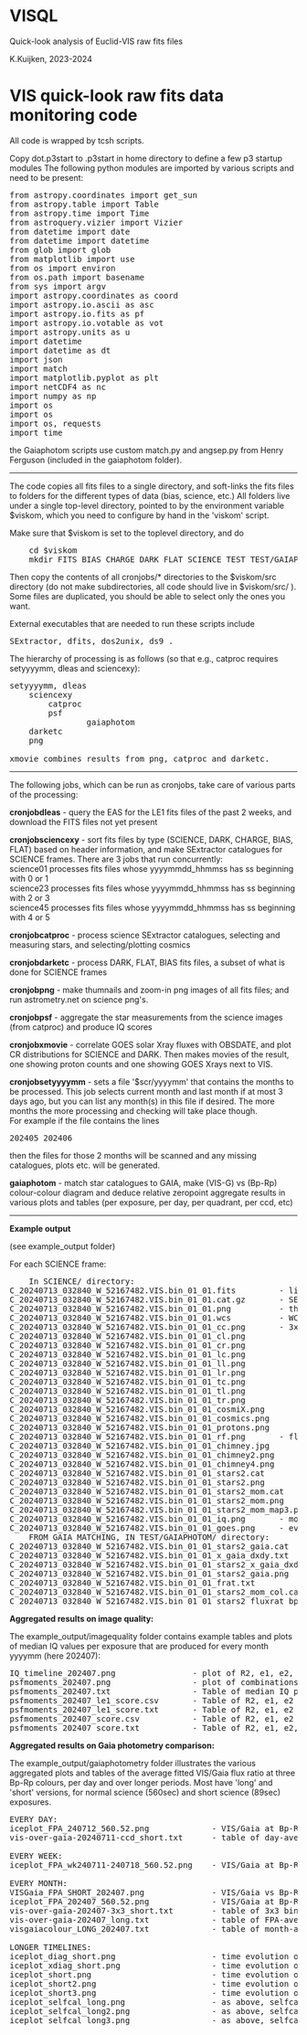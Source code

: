 # VISQL

Quick-look analysis of Euclid-VIS raw fits files

K.Kuijken, 2023-2024


VIS quick-look raw fits data monitoring code
============================================

All code is wrapped by tcsh scripts.

Copy dot.p3start to .p3start in home directory to define a few p3 startup modules
The following python modules are imported by various scripts and need to be present:

<pre>
from astropy.coordinates import get_sun
from astropy.table import Table
from astropy.time import Time
from astroquery.vizier import Vizier
from datetime import date
from datetime import datetime
from glob import glob
from matplotlib import use
from os import environ
from os.path import basename
from sys import argv
import astropy.coordinates as coord
import astropy.io.ascii as asc
import astropy.io.fits as pf
import astropy.io.votable as vot
import astropy.units as u
import datetime
import datetime as dt
import json
import match
import matplotlib.pyplot as plt
import netCDF4 as nc
import numpy as np
import os
import os 
import os, requests
import time
</pre>

the Gaiaphotom scripts use custom match.py and angsep.py from Henry Ferguson (included in the gaiaphotom folder).

---------

The code copies all fits files to a single directory, and soft-links the fits files to folders for the different types of data (bias, science, etc.)
All folders live under a single top-level directory, pointed to by the environment variable $viskom, which you need to configure by hand in the 'viskom' script.

Make sure that $viskom is set to the toplevel directory, and do
<pre>
	cd $viskom
	mkdir FITS BIAS CHARGE DARK FLAT SCIENCE TEST TEST/GAIAPHOTOM
</pre>

Then copy the contents of all cronjobs/* directories to the $viskom/src directory (do not make subdirectories, all code should live in $viskom/src/ ). 
Some files are duplicated, you should be able to select only the ones you want.

External executables that are needed to run these scripts include
<pre>
SExtractor, dfits, dos2unix, ds9 .
</pre>


The hierarchy of processing is as follows (so that e.g., catproc requires setyyyymm, dleas and sciencexy):

<pre>
setyyyymm, dleas
    sciencexy
        catproc
	    psf
                gaiaphotom
    darketc
    png

xmovie combines results from png, catproc and darketc.
</pre>
---------

The following jobs, which can be run as cronjobs, take care of various parts of the processing:

**cronjobdleas** -
     query the EAS for the LE1 fits files of the past 2 weeks, and download the FITS files not yet present

**cronjobsciencexy** -
     sort fits files by type (SCIENCE, DARK, CHARGE, BIAS, FLAT) based on header information,
     and make SExtractor catalogues for SCIENCE frames. There are 3 jobs that run concurrently:<br>
     science01 processes fits files whose yyyymmdd_hhmmss has ss beginning with 0 or 1 <br>
     science23 processes fits files whose yyyymmdd_hhmmss has ss beginning with 2 or 3 <br>
     science45 processes fits files whose yyyymmdd_hhmmss has ss beginning with 4 or 5 <br>

**cronjobcatproc** -
     process science SExtractor catalogues, selecting and measuring stars, and selecting/plotting cosmics

**cronjobdarketc** -
     process DARK, FLAT, BIAS fits files, a subset of what is done for SCIENCE frames

**cronjobpng** -
     make thumnails and zoom-in png images of all fits files; and run astrometry.net on science png's.

**cronjobpsf** -
     aggregate the star measurements from the science images (from catproc) and produce IQ scores

**cronjobxmovie** -
     correlate GOES solar Xray fluxes with OBSDATE, and plot CR distributions for SCIENCE and DARK.
     Then makes movies of the result, one showing proton counts and one showing GOES Xrays next to VIS.

**cronjobsetyyyymm** -
     sets a file '$scr/yyyymm' that contains the months to be processed.
     This job selects current month and last month if at most 3 days ago, but you can list any month(s)
     in this file if desired. The more months the more processing and checking will take place though.<br>
     For example if the file contains the lines
     <pre>
     202405
     202406
     </pre>
     then the files for those 2 months will be scanned and any missing catalogues, plots etc. will be generated.

**gaiaphotom** -
     match star catalogues to GAIA, make (VIS-G) vs (Bp-Rp) colour-colour diagram and deduce relative zeropoint
     aggregate results in various plots and tables (per exposure, per day, per quadrant, per ccd, etc)

---------

**Example output**

(see example_output folder)

For each SCIENCE frame:
<pre>
	In SCIENCE/ directory:
C_20240713_032840_W_52167482.VIS.bin_01_01.fits			- link to fits file
C_20240713_032840_W_52167482.VIS.bin_01_01.cat.gz		- SExtractor catalogue
C_20240713_032840_W_52167482.VIS.bin_01_01.png			- thumbnail image of full mosaic
C_20240713_032840_W_52167482.VIS.bin_01_01.wcs			- WCS for thumbnail from astrometry.net
C_20240713_032840_W_52167482.VIS.bin_01_01_cc.png		- 3x3 grid of full-resolution thumbnails
C_20240713_032840_W_52167482.VIS.bin_01_01_cl.png			[top,center,lower][left,center,right]
C_20240713_032840_W_52167482.VIS.bin_01_01_cr.png
C_20240713_032840_W_52167482.VIS.bin_01_01_lc.png
C_20240713_032840_W_52167482.VIS.bin_01_01_ll.png
C_20240713_032840_W_52167482.VIS.bin_01_01_lr.png
C_20240713_032840_W_52167482.VIS.bin_01_01_tc.png
C_20240713_032840_W_52167482.VIS.bin_01_01_tl.png
C_20240713_032840_W_52167482.VIS.bin_01_01_tr.png
C_20240713_032840_W_52167482.VIS.bin_01_01_cosmiX.png		- image of cosmic ray counts, around ADU for Xrays
C_20240713_032840_W_52167482.VIS.bin_01_01_cosmics.png		- ditto, wider ADU range
C_20240713_032840_W_52167482.VIS.bin_01_01_protons.png		- ditto, only high energies (protons)
C_20240713_032840_W_52167482.VIS.bin_01_01_rf.png		- flux v radius plot (for Xray movie)
C_20240713_032840_W_52167482.VIS.bin_01_01_chimney.jpg		- chimney plot
C_20240713_032840_W_52167482.VIS.bin_01_01_chimney2.png		- chimney plot with star sequende identified
C_20240713_032840_W_52167482.VIS.bin_01_01_chimney4.png		- chimney plot colour coded by ellipticity
C_20240713_032840_W_52167482.VIS.bin_01_01_stars2.cat		- star catalogue (subset of full SExtractor catalogue)
C_20240713_032840_W_52167482.VIS.bin_01_01_stars2.png		- zoomed images of PSF stars across the focal plane
C_20240713_032840_W_52167482.VIS.bin_01_01_stars2_mom.cat	- moment measurements of the stars in the star catalogue
C_20240713_032840_W_52167482.VIS.bin_01_01_stars2_mom.png	- plots of moments vs X and Y
C_20240713_032840_W_52167482.VIS.bin_01_01_stars2_mom_map3.png	- maps of R2, ellipticity, coma, trefoil, median-binned per CCD
C_20240713_032840_W_52167482.VIS.bin_01_01_iq.png		- mosaic image showing thumbnail, chimney, and ellipticity map
C_20240713_032840_W_52167482.VIS.bin_01_01_goes.png		- evolution of GOES X-ray flux in the hours around the exposure
	FROM GAIA MATCHING, IN TEST/GAIAPHOTOM/ directory:
C_20240713_032840_W_52167482.VIS.bin_01_01_stars2_gaia.cat		- catalogue of all Gaia stars within 0.5deg of nominam RA, DEC
C_20240713_032840_W_52167482.VIS.bin_01_01_x_gaia_dxdy.txt		- output from matching Gaia to star cat
C_20240713_032840_W_52167482.VIS.bin_01_01_stars2_x_gaia_dxdy.png	- plot of astrometry residuals vs Gaia
C_20240713_032840_W_52167482.VIS.bin_01_01_stars2_gaia.png		- plot of Gaia stars on outline of the FPA
C_20240713_032840_W_52167482.VIS.bin_01_01_frat.txt			- VIS/G flux ratio catalogue for all stars matched to Gaia
C_20240713_032840_W_52167482.VIS.bin_01_01_stars2_mom_col.cat		- star moments catalogue matched to Gaia, with G and Bp-Rp
C_20240713_032840_W_52167482.VIS.bin_01_01_stars2_fluxrat_bprp.png	- Plot of VIS-G vs Bp-Rp (for flux loss measurement)
</pre>

**Aggregated results on image quality:**

The example_output/imagequality folder contains example tables and plots of median IQ values per exposure that are produced 
for every month yyyymm (here 202407):

<pre>
IQ_timeline_202407.png                - plot of R2, e1, e2, tref1, tref2 vs. time (median of indiv. exposures is plotted)
psfmoments_202407.png                 - plot of combinations of e,R2,coma,trefoil
psfmoments_202407.txt                 - Table of median IQ parameters per exposure (redmine wiki format)
psfmoments_202407_le1_score.csv       - Table of R2, e1, e2 and IQ score, with EAS name of exposure (csv format)
psfmoments_202407_le1_score.txt       - Table of R2, e1, e2 and IQ score, with EAS name of exposure (wiki format)
psfmoments_202407_score.csv           - Table of R2, e1, e2 and IQ score (csv format)
psfmoments_202407_score.txt           - Table of R2, e1, e2, coma1,2, trefoil1,2 (wiki format)
</pre>

**Aggregated results on Gaia photometry comparison:**

The example_output/gaiaphotometry folder illustrates the various aggregated plots and tables of the average fitted VIS/Gaia 
flux ratio at three Bp-Rp colours, per day and over longer periods. Most have 'long' and 'short' versions, for normal 
science (560sec) and short science (89sec) exposures.

<pre>
EVERY DAY:
iceplot_FPA_240712_560.52.png             - VIS/Gaia at Bp-Rp=1.75 hexbinned over FPA, data for one day 
vis-over-gaia-20240711-ccd_short.txt      - table of day-averaged mean VIS/Gaia vs Bp-Rp fits, binned by quadrant, ccd, and 2x2 CCD block 

EVERY WEEK:
iceplot_FPA_wk240711-240718_560.52.png    - VIS/Gaia at Bp-Rp=1.75 hexbinned over FPA, data for one week 

EVERY MONTH:
VISGaia_FPA_SHORT_202407.png              - VIS/Gaia vs Bp-Rp binned per CCD, data for entire month
iceplot_FPA_202407_560.52.png             - VIS/Gaia at Bp-Rp=1.75 hexbinned over FPA, data for entire month
vis-over-gaia-202407-3x3_short.txt        - table of 3x3 binned mean VIS/Gaia vs Bp-Rp fits, for all exposures in the month 
vis-over-gaia-202407_long.txt             - table of FPA-averaged mean VIS/Gaia vs Bp-Rp fits, for all exposures in the month 
visgaiacolour_LONG_202407.txt             - table of month-averaged per-quadrant and per-ccd mean VIS/Gaia vs Bp-Rp fits 

LONGER TIMELINES:
iceplot_diag_short.png                    - time evolution of flux loss on six diagonal CCDs, daily averages, from March 2024
iceplot_xdiag_short.png                   - time evolution of flux loss on six cross-diagonal CCDs, daily averages, from March 2024
iceplot_short.png                         - time evolution of mean flux loss, averaged per exposure, three Bp-Rp colours, full timeline
iceplot_short2.png                        - time evolution of mean flux loss, averaged per exposure, three Bp-Rp colours, from March 2024
iceplot_short3.png                        - time evolution of mean flux loss, averaged per exposure, three Bp-Rp colours, from Jun 2024
iceplot_selfcal_long.png                  - as above, selfcal field data only
iceplot_selfcal_long2.png                 - as above, selfcal field data only
iceplot_selfcal_long3.png                 - as above, selfcal field data only
</pre>
